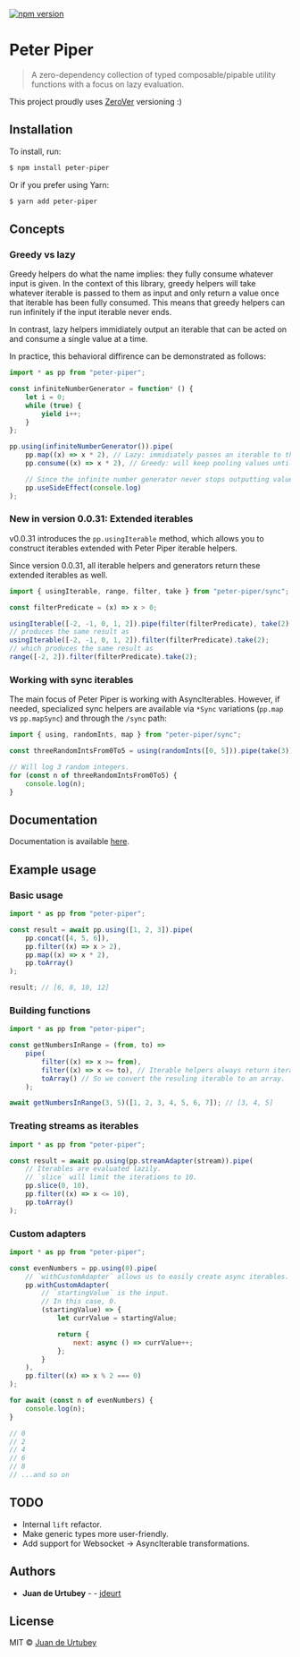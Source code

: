 [![npm version](https://badge.fury.io/js/peter-piper.svg)](https://badge.fury.io/js/peter-piper)

# Peter Piper

> A zero-dependency collection of typed composable/pipable utility functions with a focus on lazy evaluation.

This project proudly uses [ZeroVer](https://0ver.org) versioning :)

## Installation

To install, run:

```sh
$ npm install peter-piper
```

Or if you prefer using Yarn:

```sh
$ yarn add peter-piper
```

## Concepts

### Greedy vs lazy

Greedy helpers do what the name implies: they fully consume whatever input is given. In the context of this library, greedy helpers will take whatever iterable is passed to them as input and only return a value once that iterable has been fully consumed. This means that greedy helpers can run infinitely if the input iterable never ends.

In contrast, lazy helpers immidiately output an iterable that can be acted on and consume a single value at a time.

In practice, this behavioral diffirence can be demonstrated as follows:

```js
import * as pp from "peter-piper";

const infiniteNumberGenerator = function* () {
    let i = 0;
    while (true) {
        yield i++;
    }
};

pp.using(infiniteNumberGenerator()).pipe(
    pp.map((x) => x * 2), // Lazy: immidiately passes an iterable to the next helper
    pp.consume((x) => x * 2), // Greedy: will keep pooling values until the iterable has finished

    // Since the infinite number generator never stops outputting values, `consume` will run infinitely and this helper is never reached.
    pp.useSideEffect(console.log)
);
```

### New in version 0.0.31: Extended iterables

v0.0.31 introduces the `pp.usingIterable` method, which allows you to construct iterables extended with Peter Piper iterable helpers.

Since version 0.0.31, all iterable helpers and generators return these extended iterables as well.

```js
import { usingIterable, range, filter, take } from "peter-piper/sync";

const filterPredicate = (x) => x > 0;

usingIterable([-2, -1, 0, 1, 2]).pipe(filter(filterPredicate), take(2));
// produces the same result as
usingIterable([-2, -1, 0, 1, 2]).filter(filterPredicate).take(2);
// which produces the same result as
range([-2, 2]).filter(filterPredicate).take(2);
```

### Working with sync iterables

The main focus of Peter Piper is working with AsyncIterables. However, if needed, specialized sync helpers are available via `*Sync` variations (`pp.map` vs `pp.mapSync`) and through the `/sync` path:

```js
import { using, randomInts, map } from "peter-piper/sync";

const threeRandomIntsFrom0To5 = using(randomInts([0, 5])).pipe(take(3));

// Will log 3 random integers.
for (const n of threeRandomIntsFrom0To5) {
    console.log(n);
}
```

## Documentation

Documentation is available [here](docs/modules.md).

## Example usage

### Basic usage

```js
import * as pp from "peter-piper";

const result = await pp.using([1, 2, 3]).pipe(
    pp.concat([4, 5, 6]),
    pp.filter((x) => x > 2),
    pp.map((x) => x * 2),
    pp.toArray()
);

result; // [6, 8, 10, 12]
```

### Building functions

```js
import * as pp from "peter-piper";

const getNumbersInRange = (from, to) =>
    pipe(
        filter((x) => x >= from),
        filter((x) => x <= to), // Iterable helpers always return iterables
        toArray() // So we convert the resuling iterable to an array.
    );

await getNumbersInRange(3, 5)([1, 2, 3, 4, 5, 6, 7]); // [3, 4, 5]
```

### Treating streams as iterables

```js
import * as pp from "peter-piper";

const result = await pp.using(pp.streamAdapter(stream)).pipe(
    // Iterables are evaluated lazily.
    // `slice` will limit the iterations to 10.
    pp.slice(0, 10),
    pp.filter((x) => x <= 10),
    pp.toArray()
);
```

### Custom adapters

```js
import * as pp from "peter-piper";

const evenNumbers = pp.using(0).pipe(
    // `withCustomAdapter` allows us to easily create async iterables.
    pp.withCustomAdapter(
        // `startingValue` is the input.
        // In this case, 0.
        (startingValue) => {
            let currValue = startingValue;

            return {
                next: async () => currValue++;
            };
        }
    ),
    pp.filter((x) => x % 2 === 0)
);

for await (const n of evenNumbers) {
    console.log(n);
}

// 0
// 2
// 4
// 6
// 8
// ...and so on
```

## TODO

-   Internal `lift` refactor.
-   Make generic types more user-friendly.
-   Add support for Websocket -> AsyncIterable transformations.

## Authors

-   **Juan de Urtubey** - - [jdeurt](https://github.com/jdeurt)

## License

MIT © [Juan de Urtubey](https://github.com/jdeurt)
